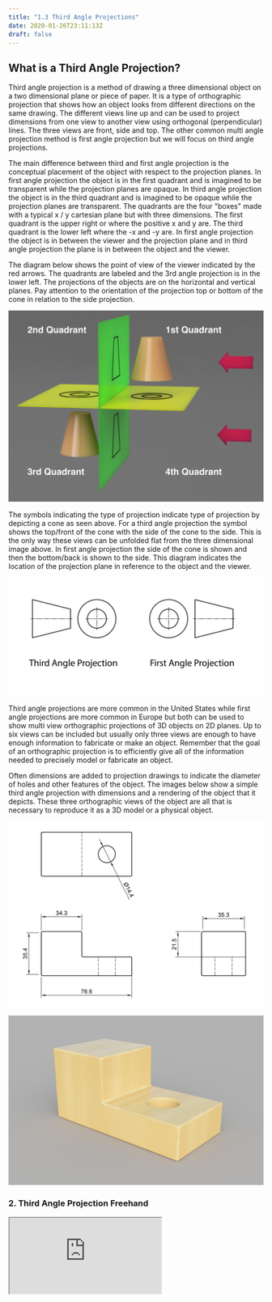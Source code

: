 ```yaml
---
title: "1.3 Third Angle Projections"
date: 2020-01-26T23:11:13Z
draft: false
---
```


## What is a Third Angle Projection?

Third angle projection is a method of drawing a three dimensional object on a two dimensional plane or piece of paper. It is a type of orthographic projection that shows how an object looks from different directions on the same drawing. The different views line up and can be used to project dimensions from one view to another view using orthogonal (perpendicular) lines. The three views are front, side and top. The other common multi angle projection method is first angle projection but we will focus on third angle projections.

The main difference between third and first angle projection is the conceptual placement of the object with respect to the projection planes. In first angle projection the object is in the first quadrant and is imagined to be transparent while the projection planes are opaque. In third angle projection the object is in the third quadrant and is imagined to be opaque while the projection planes are transparent. The quadrants are the four "boxes" made with a typical x / y cartesian plane but with three dimensions. The first quadrant is the upper right or where the positive x and y are. The third quadrant is the lower left where the -x and -y are. In first angle projection the object is in between the viewer and the projection plane and in third angle projection the plane is in between the object and the viewer.

The diagram below shows the point of view of the viewer indicated by the red arrows. The quadrants are labeled and the 3rd angle projection is in the lower left. The projections of the objects are on the horizontal and vertical planes. Pay attention to the orientation of the projection top or bottom of the cone in relation to the side projection.

[![First and Third Angle Projections](20230111-First-and-Third-Angle-Projection-Quadrants-Rendering-Annotated-Jimmy-Kuehnle-small.jpg)](20230111-First-and-Third-Angle-Projection-Quadrants-Rendering-Annotated-Jimmy-Kuehnle.png)

The symbols indicating the type of projection indicate type of projection by depicting a cone as seen above. For a third angle projection the symbol shows the top/front of the cone with the side of the cone to the side. This is the only way these views can be unfolded flat from the three dimensional image above. In first angle projection the side of the cone is shown and then the bottom/back is shown to the side. This diagram indicates the location of the projection plane in reference to the object and the viewer.

[![First and Third Angle Projection Symbols](20230111-First-and-Third-Angle-Projection-Symbols-Jimmy-Kuehnle.jpg)](20230111-First-and-Third-Angle-Projection-Symbols-Jimmy-Kuehnle.jpg)

Third angle projections are more common in the United States while first angle projections are more common in Europe but both can be used to show multi view orthographic projections of 3D objects on 2D planes. Up to six views can be included but usually only three views are enough to have enough information to fabricate or make an object. Remember that the goal of an orthographic projection is to efficiently give all of the information needed to precisely model or fabricate an object.

Often dimensions are added to projection drawings to indicate the diameter of holes and other features of the object. The images below show a simple third angle projection with dimensions and a rendering of the object that it depicts. These three orthographic views of the object are all that is necessary to reproduce it as a 3D model or a physical object.

<div class="gallery-grid">

[![Example Third Angle Projection](20220111-Third-Angle-Projection-Example-Jimmy-Kuehnle.jpg)](20220111-Third-Angle-Projection-Example-Jimmy-Kuehnle.jpg)

[![Example Object](20220111-Third-Angle-Projection-Example-Object-Jimmy-Kuehnle-small.jpg)](20220111-Third-Angle-Projection-Example-Object-Jimmy-Kuehnle.png)

</div>

<div class="tutorial-video-grid">
<div class="video-card">

### 2\. Third Angle Projection Freehand

<div class="iframe-16-9-container"><iframe class="youTubeIframe" src="https://www.youtube.com/embed/0SdWqEYKYrI" width="300" height="150" allowfullscreen="allowfullscreen"></iframe></div>

</div>
</div>
